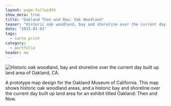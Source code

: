 ```yaml
---
layout: page-fullwidth
show_meta: true
title: "Oakland Then and Now: Oak Woodland"
teaser: "Historic oak woodland, bay and shoreline over the current day built up land area of Oakland, CA."
date: "2015-01-01"
tags:
  - carto print 
category:
  - portfolio
header: no
---
```


![Historic oak woodland, bay and shoreline over the current day built up land area of Oakland, CA.]()

A prototype map design for the Oakland Museum of California. This map shows historic oak woodland areas, and a historic bay and shoreline over the current day built up land area for an exhibit titled Oakland: Then and Now.